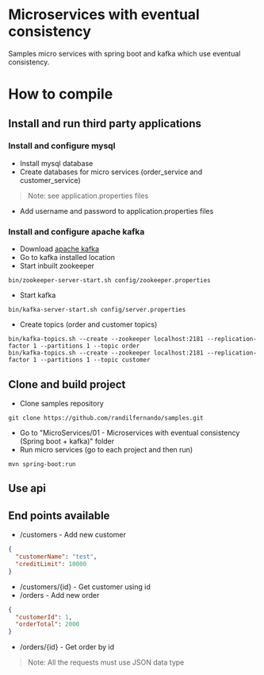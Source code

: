 # Microservices with eventual consistency
Samples micro services with spring boot and kafka which use eventual consistency.

# How to compile

## Install and run third party applications

### Install and configure mysql
- Install mysql database
- Create databases for micro services (order_service and customer_service)
>Note: see application.properties files
- Add username and password to application.properties files

### Install and configure apache kafka
- Download [apache kafka](https://kafka.apache.org/downloads)
- Go to kafka installed location
- Start inbuilt zookeeper
```
bin/zookeeper-server-start.sh config/zookeeper.properties
```
- Start kafka
```
bin/kafka-server-start.sh config/server.properties
```
- Create topics (order and customer topics)
```
bin/kafka-topics.sh --create --zookeeper localhost:2181 --replication-factor 1 --partitions 1 --topic order
bin/kafka-topics.sh --create --zookeeper localhost:2181 --replication-factor 1 --partitions 1 --topic customer
```

## Clone and build project
- Clone samples repository
```
git clone https://github.com/randilfernando/samples.git
```
- Go to "MicroServices/01 - Microservices with eventual consistency (Spring boot + kafka)" folder
- Run micro services (go to each project and then run)
```
mvn spring-boot:run
```

## Use api
## End points available
- /customers - Add new customer
```json
{
  "customerName": "test",
  "creditLimit": 10000
}
```
- /customers/{id} - Get customer using id
- /orders - Add new order
```json
{
  "customerId": 1,
  "orderTotal": 2000
}
```
- /orders/{id} - Get order by id

>Note: All the requests must use JSON data type